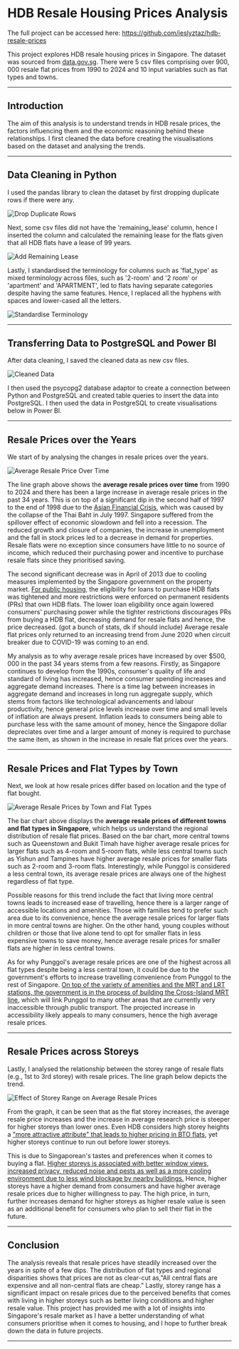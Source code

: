 # HDB Resale Housing Prices Analysis

The full project can be accessed here: https://github.com/jeslyztaz/hdb-resale-prices

This project explores HDB resale housing prices in Singapore. The dataset was sourced from [data.gov.sg](https://data.gov.sg/collections/189/view). There were 5 csv files comprising over 900, 000 resale flat prices from 1990 to 2024 and 10 input variables such as flat types and towns.

---

## Introduction

The aim of this analysis is to understand trends in HDB resale prices, the factors influencing them and the economic reasoning behind these relationships. I first cleaned the data before creating the visualisations based on the dataset and analysing the trends. 

---

## Data Cleaning in Python

I used the pandas library to clean the dataset by first dropping duplicate rows if there were any.

![Drop Duplicate Rows](code_screenshots/drop_duplicates.png)

Next, some csv files did not have the 'remaining_lease' column, hence I inserted the column and calculated the remaining lease for the flats given that all HDB flats have a lease of 99 years.

![Add Remaining Lease](code_screenshots/add_remaining_lease.png)

Lastly, I standardised the terminology for columns such as 'flat_type' as mixed terminology across files, such as '2-room' and '2 room' or 'apartment' and 'APARTMENT', led to flats having separate categories despite having the same features. Hence, I replaced all the hyphens with spaces and lower-cased all the letters.

![Standardise Terminology](code_screenshots/standardise_terms.png)

---

## Transferring Data to PostgreSQL and Power BI

After data cleaning, I saved the cleaned data as new csv files. 

![Cleaned Data](code_screenshots/cleaned_data.png)

I then used the psycopg2 database adaptor to create a connection between Python and PostgreSQL and created table queries to insert the data into PostgreSQL. I then used the data in PostgreSQL to create visualisations below in Power BI.

---

## Resale Prices over the Years

We start of by analysing the changes in resale prices over the years.

![Average Resale Price Over Time](dashboard_images/average_resale_price.png)

The line graph above shows the **average resale prices over time** from 1990 to 2024 and there has been a large increase in average resale prices in the past 34 years. This is on top of a significant dip in the second half of 1997 to the end of 1998 due to the [Asian Financial Crisis](https://www.nlb.gov.sg/main/article-detail?cmsuuid=6a94eaac-75ec-41ff-b5ef-38154ccae4e0#:~:text=What%20began%20as%20a%20currency,the%20second%20half%20of%201998.), which was caused by the collapse of the Thai Baht in July 1997. Singapore suffered from the spillover effect of economic slowdown and fell into a recession. The reduced growth and closure of companies, the increase in unemployment and the fall in stock prices led to a decrease in demand for properties. Resale flats were no exception since consumers have little to no source of income, which reduced their purchasing power and incentive to purchase resale flats since they prioritised saving.

The second significant decrease was in April of 2013 due to cooling measures implemented by the Singapore government on the property market. [For public housing](https://www.mas.gov.sg/news/media-releases/2013/additional-measures-to-ensure-a-stable-and-sustainable-property-market), the eligibility for loans to purchase HDB flats was tightened and more restrictions were enforced on permanent residents (PRs) that own HDB flats. The lower loan eligibility once again lowered consumers' purchasing power while the tighter restrictions discourages PRs from buying a HDB flat, decreasing demand for resale flats and hence, the price decreased. (got a bunch of stats, dk if should include) Average resale flat prices only returned to an increasing trend from June 2020 when circuit breaker due to COVID-19 was coming to an end.

My analysis as to why average resale prices have increased by over $500, 000 in the past 34 years stems from a few reasons. Firstly, as Singapore continues to develop from the 1990s, consumer's quality of life and standard of living has increased, hence consumer spending increases and aggregate demand increases. There is a time lag between increases in aggregate demand and increases in long run aggregate supply, which stems from factors like technological advancements and labour productivity, hence general price levels increase over time and small levels of inflation are always present. Inflation leads to consumers being able to purchase less with the same amount of money, hence the Singapore dollar depreciates over time and a larger amount of money is required to purchase the same item, as shown in the increase in resale flat prices over the years.

---

## Resale Prices and Flat Types by Town

Next, we look at how resale prices differ based on location and the type of flat bought.

![Average Resale Prices by Town and Flat Types](dashboard_images/prices_by_town_flat_types.png)

The bar chart above displays the **average resale prices of different towns and flat types in Singapore**, which helps us understand the regional distribution of resale flat prices. Based on the bar chart, more central towns such as Queenstown and Bukit Timah have higher average resale prices for larger flats such as 4-room and 5-room flats, while less central towns such as Yishun and Tampines have higher average resale prices for smaller flats such as 2-room and 3-room flats. Interestingly, while Punggol is considered a less central town, its average resale prices are always one of the highest regardless of flat type.

Possible reasons for this trend include the fact that living more central towns leads to increased ease of travelling, hence there is a larger range of accessible locations and amenities. Those with families tend to prefer such area due to its convenience, hence the average resale prices for larger flats in more central towns are higher. On the other hand, young couples without children or those that live alone tend to opt for smaller flats in less expensive towns to save money, hence average resale prices for smaller flats are higher in less central towns.

As for why Punggol's average resale prices are one of the highest across all flat types despite being a less central town, it could be due to the government's efforts to increase travelling convenience from Punggol to the rest of Singapore. [On top of the variety of amenities and the MRT and LRT stations, the government is in the process of building the Cross-Island MRT line](https://www.businesstimes.com.sg/property/do-new-hdb-estates-outperform-resale-punggol-data-suggests-so), which will link Punggol to many other areas that are currently very inaccessible through public transport. The projected increase in accessibility likely appeals to many consumers, hence the high average resale prices.

---

## Resale Prices across Storeys

Lastly, I analysed the relationship between the storey range of resale flats (e.g., 1st to 3rd storey) with resale prices. The line graph below depicts the trend.

![Effect of Storey Range on Average Resale Prices](dashboard_images/storey_range.png)

From the graph, it can be seen that as the flat storey increases, the average resale price increases and the increase in average research price is steeper for higher storeys than lower ones. Even HDB considers high storey heights a ["more attractive attribute" that leads to higher pricing in BTO flats](https://www.hdb.gov.sg/about-us/news-and-publications/publications/hdbspeaks/how-bto-flats-are-priced), yet higher storeys continue to run out before lower storeys. 

This is due to Singaporean's tastes and preferences when it comes to buying a flat. [Higher storeys is associated with better window views, increased privacy, reduced noise and pests as well as a more cooling environment due to less wind blockage by nearby buildings.](https://mothership.sg/2021/03/high-hdb-floors-sg-experience/) Hence, higher storeys have a higher demand from consumers and have higher average resale prices due to higher willingness to pay. The high price, in turn, further increases demand for higher storeys as higher resale value is seen as an additional benefit for consumers who plan to sell their flat in the future.

---

## Conclusion

The analysis reveals that resale prices have steadily increased over the years in spite of a few dips. The distribution of flat types and regional disparities shows that prices are not as clear-cut as,"All central flats are expensive and all non-central flats are cheap." Lastly, storey range has a significant impact on resale prices due to the perceived benefits that comes with living in higher storeys such as better living conditions and higher resale value. This project has provided me with a lot of insights into Singapore's resale market as I have a better understanding of what consumers prioritise when it comes to housing, and I hope to further break down the data in future projects.

---
